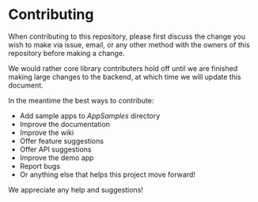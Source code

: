 # Contributing

When contributing to this repository, please first discuss the change you wish to make via issue,
email, or any other method with the owners of this repository before making a change. 

We would rather core library contributers hold off until we are finished making large changes to the backend, at which time we will update this document.

In the meantime the best ways to contribute:

- Add sample apps to _AppSamples_ directory
- Improve the documentation
- Improve the wiki
- Offer feature suggestions
- Offer API suggestions
- Improve the demo app
- Report bugs
- Or anything else that helps this project move forward!

We appreciate any help and suggestions!
